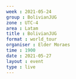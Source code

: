 ```yaml
---
week : 2021-05-24
group : BolivianJUG
zone : UTC-4
area : Latam
title : BolivianJUG
format : world_tour
organiser : Elder Moraes
time : 1900
date : 2021-05-27
layout : event
type : live
---
```

